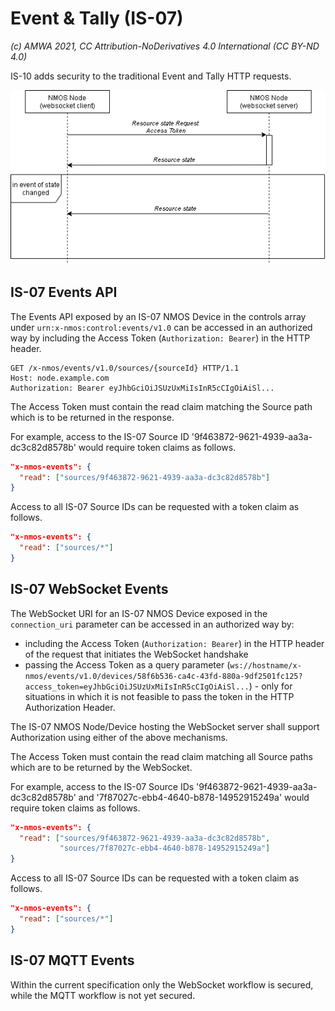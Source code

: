 # Event & Tally (IS-07)
_(c) AMWA 2021, CC Attribution-NoDerivatives 4.0 International (CC BY-ND 4.0)_

IS-10 adds security to the traditional Event and Tally HTTP requests.

![Node to Authorization Interactions](../docs/images/event_tally.png)

## IS-07 Events API

The Events API exposed by an IS-07 NMOS Device in the controls array under `urn:x-nmos:control:events/v1.0` can be accessed in an authorized way by including the Access Token (`Authorization: Bearer`) in the HTTP header.

```http
GET /x-nmos/events/v1.0/sources/{sourceId} HTTP/1.1
Host: node.example.com
Authorization: Bearer eyJhbGciOiJSUzUxMiIsInR5cCIgOiAiSl...
```

The Access Token must contain the read claim matching the Source path which is to be returned in the response.

For example, access to the IS-07 Source ID '9f463872-9621-4939-aa3a-dc3c82d8578b' would require token claims as follows.

```json
"x-nmos-events": {
  "read": ["sources/9f463872-9621-4939-aa3a-dc3c82d8578b"]
}
```

Access to all IS-07 Source IDs can be requested with a token claim as follows.

```json
"x-nmos-events": {
  "read": ["sources/*"]
}
```

## IS-07 WebSocket Events

The WebSocket URI for an IS-07 NMOS Device exposed in the `connection_uri` parameter can be accessed in an authorized way by:

* including the Access Token (`Authorization: Bearer`) in the HTTP header of the request that initiates the WebSocket handshake
* passing the Access Token as a query parameter (`ws://hostname/x-nmos/events/v1.0/devices/58f6b536-ca4c-43fd-880a-9df2501fc125?access_token=eyJhbGciOiJSUzUxMiIsInR5cCIgOiAiSl...`) - only for situations in which it is not feasible to pass the token in the HTTP Authorization Header.

The IS-07 NMOS Node/Device hosting the WebSocket server shall support Authorization using either of the above mechanisms.

The Access Token must contain the read claim matching all Source paths which are to be returned by the WebSocket.

For example, access to the IS-07 Source IDs '9f463872-9621-4939-aa3a-dc3c82d8578b' and '7f87027c-ebb4-4640-b878-14952915249a' would require token claims as follows.

```json
"x-nmos-events": {
  "read": ["sources/9f463872-9621-4939-aa3a-dc3c82d8578b",
           "sources/7f87027c-ebb4-4640-b878-14952915249a"]
}
```

Access to all IS-07 Source IDs can be requested with a token claim as follows.

```json
"x-nmos-events": {
  "read": ["sources/*"]
}
```

## IS-07 MQTT Events

Within the current specification only the WebSocket workflow is secured, while the MQTT workflow is not yet secured.
